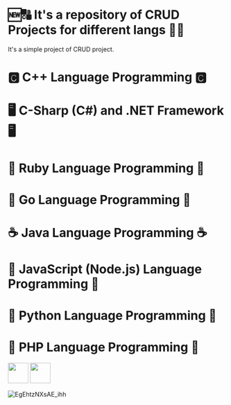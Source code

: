 # 🆕🔠 It's a repository of CRUD Projects for different langs 🔄🚮
<p>It's a simple project of CRUD project.</p> 

# 🅲 C++ Language Programming 🅲

# 🖥️ C-Sharp (C#) and .NET Framework 🖥️

# 💎 Ruby Language Programming 💎

# 🦦 Go Language Programming 🦦

# ☕ Java Language Programming ☕

# 📜 JavaScript (Node.js) Language Programming 📜

# 🐍 Python Language Programming 🐍

# 🐘 PHP Language Programming 🐘
<div align="left">
<img src="https://cdn.icon-icons.com/icons2/2530/PNG/512/materialize_button_icon_151952.png" height="47">
<img src="https://cdn.icon-icons.com/icons2/2530/PNG/512/php_button_icon_151926.png" height="47">
</div>

![EgEhtzNXsAE_ihh](https://user-images.githubusercontent.com/61624336/108260225-d593a200-7140-11eb-815f-af8e87494540.jpg)
